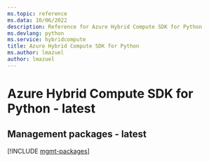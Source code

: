 ```yaml
---
ms.topic: reference
ms.data: 10/06/2022
description: Reference for Azure Hybrid Compute SDK for Python
ms.devlang: python
ms.service: hybridcompute
title: Azure Hybrid Compute SDK for Python
ms.author: lmazuel
author: lmazuel
---
```

# Azure Hybrid Compute SDK for Python - latest

## Management packages - latest
[!INCLUDE [mgmt-packages](hybrid-compute-mgmt-index.md)]